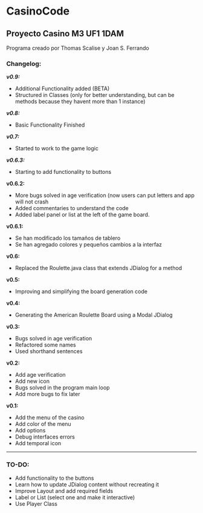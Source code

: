# CasinoCode
## Proyecto Casino M3 UF1 1DAM

Programa creado por Thomas Scalise y Joan S. Ferrando

### Changelog:

***v0.9:***
- Additional Functionality added (BETA)
- Structured in Classes (only for better understanding, but can be methods because they havent more than 1 instance)

***v0.8:***
- Basic Functionality Finished

***v0.7:***
- Started to work to the game logic

***v0.6.3:***
- Starting to add functionality to buttons

**v0.6.2:**
- More bugs solved in age verification (now users can put letters and app will not crash
- Added commentaries to understand the code
- Added label panel or list at the left of the game board. 

**v0.6.1:**
- Se han modificado los tamaños de tablero
- Se han agregado colores y pequeños cambios a la interfaz

**v0.6:**
- Replaced the Roulette.java class that extends JDialog for a method

**v0.5:**
- Improving and simplifying the board generation code  

**v0.4:**
- Generating the American Roulette Board using a Modal JDialog

**v0.3:**
- Bugs solved in age verification
- Refactored some names
- Used shorthand sentences

**v0.2:**
- Add age verification
- Add new icon
- Bugs solved in the program main loop
- Add more bugs to fix later

**v0.1:**
- Add the menu of the casino
- Add color of the menu
- Add options
- Debug interfaces errors
- Add temporal icon


**************************

### TO-DO:
- Add functionality to the buttons
- Learn how to update JDialog content without recreating it
- Improve Layout and add required fields
- Label or List (select one and make it interactive)
- Use Player Class
